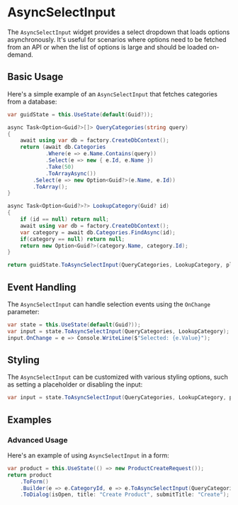 # AsyncSelectInput

The `AsyncSelectInput` widget provides a select dropdown that loads options asynchronously. It's useful for scenarios where options need to be fetched from an API or when the list of options is large and should be loaded on-demand.

## Basic Usage

Here's a simple example of an `AsyncSelectInput` that fetches categories from a database:

```csharp
var guidState = this.UseState(default(Guid?));

async Task<Option<Guid?>[]> QueryCategories(string query)
{
    await using var db = factory.CreateDbContext();
    return (await db.Categories
            .Where(e => e.Name.Contains(query))
            .Select(e => new { e.Id, e.Name })
            .Take(50)
            .ToArrayAsync())
        .Select(e => new Option<Guid?>(e.Name, e.Id))
        .ToArray();
}

async Task<Option<Guid?>?> LookupCategory(Guid? id)
{
    if (id == null) return null;
    await using var db = factory.CreateDbContext();
    var category = await db.Categories.FindAsync(id);
    if(category == null) return null;
    return new Option<Guid?>(category.Name, category.Id);
}

return guidState.ToAsyncSelectInput(QueryCategories, LookupCategory, placeholder:"Select Category");
```

## Event Handling

The `AsyncSelectInput` can handle selection events using the `OnChange` parameter:

```csharp
var state = this.UseState(default(Guid?));
var input = state.ToAsyncSelectInput(QueryCategories, LookupCategory);
input.OnChange = e => Console.WriteLine($"Selected: {e.Value}");
```

## Styling

The `AsyncSelectInput` can be customized with various styling options, such as setting a placeholder or disabling the input:

```csharp
var input = state.ToAsyncSelectInput(QueryCategories, LookupCategory, placeholder:"Select Category", disabled: true);
```

<WidgetDocs Type="Ivy.AsyncSelectInput" ExtensionTypes="Ivy.AsyncSelectInputExtensions" SourceUrl="https://github.com/Ivy-Interactive/Ivy-Framework/blob/main/Ivy/Widgets/Inputs/AsyncSelectInput.cs"/>

## Examples

### Advanced Usage

Here's an example of using `AsyncSelectInput` in a form:

```csharp
var product = this.UseState(() => new ProductCreateRequest());
return product
    .ToForm()
    .Builder(e => e.CategoryId, e => e.ToAsyncSelectInput(QueryCategories, LookupCategory, placeholder: "Select Category"))
    .ToDialog(isOpen, title: "Create Product", submitTitle: "Create");
``` 